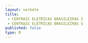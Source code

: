 ```yaml
---
layout: verbete
title:
 - CENTRAIS ELETRICAS BRASILEIRAS S
 - CENTRAIS ELÉTRICAS BRASILEIRAS S
published: false
type: R
---
```



